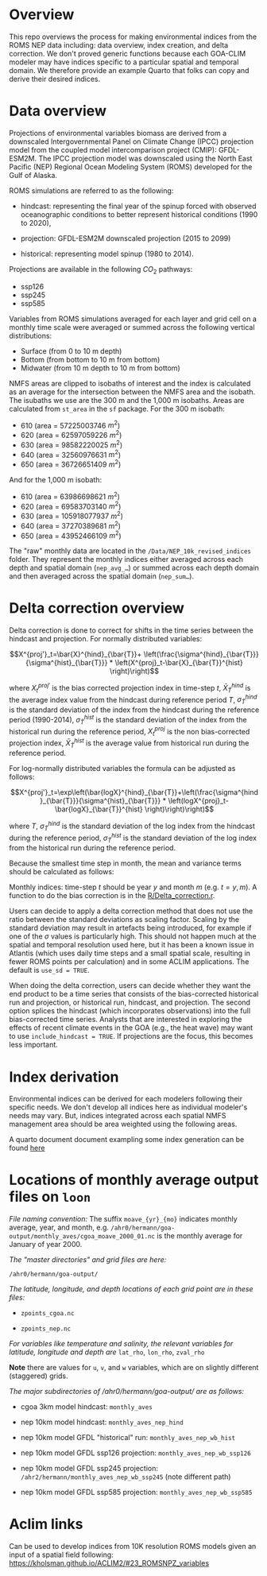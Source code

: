 # Overview

This repo overviews the process for making environmental indices from the ROMS NEP data including: data overview, index creation, and delta correction. We don't proved generic functions because each GOA-CLIM modeler may have indices specific to a particular spatial and temporal domain. We therefore provide an example Quarto that folks can copy and derive their desired indices.

# Data overview

Projections of environmental variables biomass are derived from a downscaled Intergovernmental Panel on Climate Change (IPCC) projection model from the coupled model intercomparison project (CMIP): GFDL-ESM2M. The IPCC projection model was downscaled using the North East Pacific (NEP) Regional Ocean Modeling System (ROMS) developed for the Gulf of Alaska.

ROMS simulations are referred to as the following:

- hindcast: representing the final year of the spinup forced with observed oceanographic conditions to better represent historical conditions (1990 to 2020),

- projection: GFDL-ESM2M downscaled projection (2015 to 2099)

- historical: representing model spinup (1980 to 2014).

Projections are available in the following $CO_2$ pathways:
- ssp126
- ssp245
- ssp585

Variables from ROMS simulations averaged for each layer and grid cell on a monthly time scale were averaged or summed across the following vertical distributions:

- Surface (from 0 to 10 m depth)
- Bottom (from bottom to 10 m from bottom)
- Midwater (from 10 m depth to 10 m from bottom)

NMFS areas are clipped to isobaths of interest and the index is calculated as an average for the intersection between the NMFS area and the isobath. The isubaths we use are the 300 m and the 1,000 m isobaths. Areas are calculated from `st_area` in the `sf` package. For the 300 m isobath:

- 610 (area = 57225003746 $m^2$)
- 620 (area = 62597059226 $m^2$)
- 630 (area = 98582220025 $m^2$)
- 640 (area = 32560976631 $m^2$)
- 650 (area = 36726651409 $m^2$)

And for the 1,000 m isobath:

- 610 (area = 63986698621 $m^2$)
- 620 (area = 69583703140 $m^2$)
- 630 (area = 105918077937 $m^2$)
- 640 (area = 37270389681 $m^2$)
- 650 (area = 43952466109 $m^2$)

The "raw" monthly data are located in the `/Data/NEP_10k_revised_indices` folder. They represent the monthly indices either averaged across each depth and spatial domain (`nep_avg_…`) or summed across each depth domain and then averaged across the spatial domain (`nep_sum…`).


# Delta correction overview

Delta correction is done to correct for shifts in the time series between the hindcast and projection. For normally distributed variables:

```math
X^{proj'}_t=\bar{X}^{hind}_{\bar{T}}+ \left(\frac{\sigma^{hind}_{\bar{T}}}{\sigma^{hist}_{\bar{T}}} * \left(X^{proj}_t-\bar{X}_{\bar{T}}^{hist} \right)\right)
```

where $`X^{proj'}_t`$ is the bias corrected projection index in time-step $t$, $`\bar{X}^{hind}_{\bar{T}}`$ is the average index value from the hindcast during reference period $T$, $`\sigma^{hind}_{\bar{T}}`$ is the standard deviation of the index from the hindcast during the reference period (1990-2014), $`\sigma^{hist}_{\bar{T}}`$ is the standard deviation of the index from the historical run during the reference period, $`X^{proj}_t`$ is the non bias-corrected projection index, $`\bar{X}_{\bar{T}}^{hist}`$ is the average value from historical run during the reference period.

For log-normally distributed variables the formula can be adjusted as follows:

```math
X^{proj'}_t=\exp\left(\bar{logX}^{hind}_{\bar{T}}+\left(\frac{\sigma^{hind}_{\bar{T}}}{\sigma^{hist}_{\bar{T}}} * \left(logX^{proj}_t-\bar{logX}_{\bar{T}}^{hist} \right)\right)\right)
```

where $T$, $`\sigma^{hind}_{\bar{T}}`$ is the standard deviation of the log index from the hindcast during the reference period, $`\sigma^{hist}_{\bar{T}}`$ is the standard deviation of the log index from the historical run during the reference period.

Because the smallest time step in month, the mean and variance terms should be calculated as follows:

Monthly indices: time-step $t$ should be year $y$ and month $m$ (e.g. $`t=y,m`$). A function to do the bias correction is in the [R/Delta_correction.r](https://github.com/GOA-CLIM/ROMS_to_Index/blob/main/R/Delta_correction.R).

Users can decide to apply a delta correction method that does not use the ratio between the standard deviations as scaling factor. Scaling by the standard deviation may result in artefacts being introduced, for example if one of the $\sigma$ values is particularly high. This should not happen much at the spatial and temporal resolution used here, but it has been a known issue in Atlantis (which uses daily time steps and a small spatial scale, resulting in fewer ROMS points per calculation) and in some ACLIM applications. The default is `use_sd = TRUE`.

When doing the delta correction, users can decide whether they want the end product to be a time series that consists of the bias-corrected historical run and projection, or historical run, hindcast, and projection. The second option splices the hindcast (which incorporates observations) into the full bias-corrected time series. Analysts that are interested in exploring the effects of recent climate events in the GOA (e.g., the heat wave) may want to use `include_hindcast = TRUE`. If projections are the focus, this becomes less important. 


# Index derivation

Environmental indices can be derived for each modelers following their specific needs. We don't develop all indices here as individual modeler's needs may vary. But, indices integrated across each spatial NMFS management area should be area weighted using the following areas.

A quarto document document exampling some index generation can be found [here](https://github.com/GOA-CLIM/ROMS_to_Index/blob/main/ROMS%20index%20generation.qmd)


# Locations of monthly average output files on `loon`

*File naming convention:*
The suffix `moave_{yr}_{mo}`  indicates monthly average, year, and month, e.g. `/ahr0/hermann/goa-output/monthly_aves/cgoa_moave_2000_01.nc` is the monthly average for January of year 2000.


*The "master directories" and grid files are here:*

`/ahr0/hermann/goa-output/`


*The latitude, longitude, and depth locations of each grid point are in these files:*

- `zpoints_cgoa.nc`

- `zpoints_nep.nc`


*For variables like temperature and salinity, the relevant variables for latitude, longitude and depth are*
`lat_rho`, `lon_rho`, `zval_rho`

**Note** there are values for `u`, `v`, and `w` variables, which are on slightly different (staggered) grids.


*The major subdirectories of /ahr0/hermann/goa-output/ are as follows:*

- cgoa 3km model hindcast: `monthly_aves`

- nep 10km model hindcast: `monthly_aves_nep_hind`

- nep 10km model GFDL "historical" run: `monthly_aves_nep_wb_hist`

- nep 10km model GFDL ssp126 projection: `monthly_aves_nep_wb_ssp126`

- nep 10km model GFDL ssp245 projection: `/ahr2/hermann/monthly_aves_nep_wb_ssp245` (note different path)

- nep 10km model GFDL ssp585 projection: `monthly_aves_nep_wb_ssp585`

# Aclim links
Can be used to develop indices from 10K resolution ROMS models given an input of a spatial field following:
https://kholsman.github.io/ACLIM2/#23_ROMSNPZ_variables
